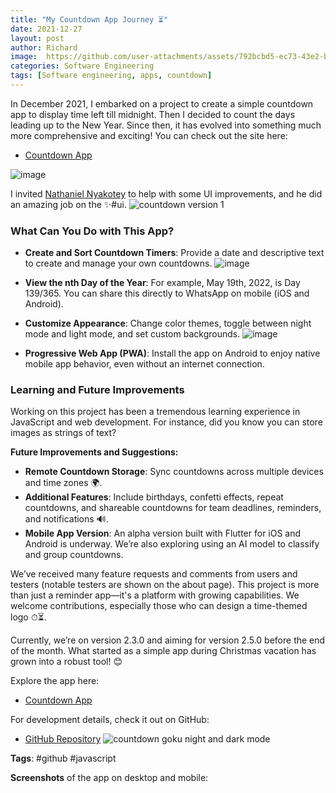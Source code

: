```yaml
---
title: "My Countdown App Journey ⏳"
date: 2021-12-27
layout: post
author: Richard
image:  https://github.com/user-attachments/assets/792bcbd5-ec73-43e2-bac5-2328482da1b3
categories: Software Engineering
tags: [Software engineering, apps, countdown]
---
```


In December 2021, I embarked on a project to create a simple countdown app to display time left till midnight. Then I decided to count the days leading up to the New Year. Since then, it has evolved into something much more comprehensive and exciting!
You can check out the site here:
- [Countdown App](https://rcountdown.netlify.app)

![image](https://github.com/user-attachments/assets/be6e0154-6cfc-40d8-a756-f396b53e6ef5)

I invited [Nathaniel Nyakotey](https://www.linkedin.com/in/nathaniel-nyakotey/) to help with some UI improvements, and he did an amazing job on the ✨#ui.
![countdown version 1](https://github.com/user-attachments/assets/e13a672c-c9aa-47a4-a060-461673ca8049)

### What Can You Do with This App?

- **Create and Sort Countdown Timers**: Provide a date and descriptive text to create and manage your own countdowns.
  ![image](https://github.com/user-attachments/assets/d729bed5-cb88-406c-a099-807ee7ed89b4)

- **View the nth Day of the Year**: For example, May 19th, 2022, is Day 139/365. You can share this directly to WhatsApp on mobile (iOS and Android).
  
- **Customize Appearance**: Change color themes, toggle between night mode and light mode, and set custom backgrounds.
  ![image](https://github.com/user-attachments/assets/792bcbd5-ec73-43e2-bac5-2328482da1b3)


- **Progressive Web App (PWA)**: Install the app on Android to enjoy native mobile app behavior, even without an internet connection.

### Learning and Future Improvements

Working on this project has been a tremendous learning experience in JavaScript and web development. For instance, did you know you can store images as strings of text?

**Future Improvements and Suggestions:**

- **Remote Countdown Storage**: Sync countdowns across multiple devices and time zones 🌍.
- **Additional Features**: Include birthdays, confetti effects, repeat countdowns, and shareable countdowns for team deadlines, reminders, and notifications 🔊.
- **Mobile App Version**: An alpha version built with Flutter for iOS and Android is underway. We’re also exploring using an AI model to classify and group countdowns.

We’ve received many feature requests and comments from users and testers (notable testers are shown on the about page). This project is more than just a reminder app—it's a platform with growing capabilities. We welcome contributions, especially those who can design a time-themed logo ⏱⏳.

Currently, we’re on version 2.3.0 and aiming for version 2.5.0 before the end of the month. What started as a simple app during Christmas vacation has grown into a robust tool! 😊

Explore the app here:
- [Countdown App](https://rcountdown.netlify.app)

For development details, check it out on GitHub:
- [GitHub Repository](https://github.com/RDjarbeng/countdown)
![countdown goku night and dark mode](https://github.com/user-attachments/assets/758afeed-e80c-42fb-8e8c-da9e21b385e1)

**Tags**: #github #javascript

**Screenshots** of the app on desktop and mobile:
